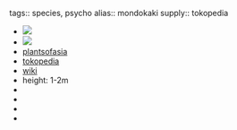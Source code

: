 tags:: species, psycho
alias:: mondokaki
supply:: tokopedia

- ![](https://peach-geographical-bat-397.mypinata.cloud/ipfs/QmdRLLR4GqRnhVY2T2p4rMmQT3ErZYi2XLLX7YgsPKq9zJ)
- ![](https://peach-geographical-bat-397.mypinata.cloud/ipfs/QmfMtTHei5DG3g5mbTzdrGsM1u83AQY5FwhnEB3WGwpDTe)
- [plantsofasia](http://www.plantsofasia.com/index/tabernaemontana_divaricata/0-338)
- [tokopedia](https://www.tokopedia.com/plantismeid/tanaman-obat-mondokaki-ervatamia-divaricata-l-burk?extParam=ivf%3Dfalse%26src%3Dsearch)
- [wiki](https://en.wikipedia.org/wiki/Tabernaemontana_divaricata)
- height: 1-2m
-
-
-
-